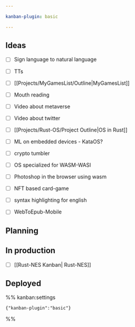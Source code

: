 ```yaml
---

kanban-plugin: basic

---
```


## Ideas

- [ ] Sign language to natural language
- [ ] TTs
- [ ] [[Projects/MyGamesList/Outline|MyGamesList]]
- [ ] Mouth reading
- [ ] Video about metaverse
- [ ] Video about twitter
- [ ] [[Projects/Rust-OS/Project Outline|OS in Rust]]
- [ ] ML on embedded devices - KataOS?
- [ ] crypto tumbler
- [ ] OS specialized for WASM-WASI
- [ ] Photoshop in the browser using wasm
- [ ] NFT based card-game
- [ ] syntax highlighting for english
- [ ] WebToEpub-Mobile


## Planning



## In production

- [ ] [[Rust-NES Kanban| Rust-NES]]


## Deployed





%% kanban:settings
```
{"kanban-plugin":"basic"}
```
%%